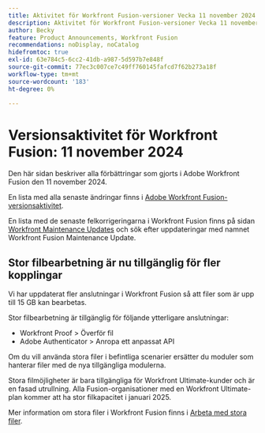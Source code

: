 ```yaml
---
title: Aktivitet för Workfront Fusion-versioner Vecka 11 november 2024
description: Aktivitet för Workfront Fusion-versioner Vecka 11 november 2024
author: Becky
feature: Product Announcements, Workfront Fusion
recommendations: noDisplay, noCatalog
hidefromtoc: true
exl-id: 63e784c5-6cc2-41db-a987-5d597b7e848f
source-git-commit: 77ec3c007ce7c49ff760145fafcd7f62b273a18f
workflow-type: tm+mt
source-wordcount: '183'
ht-degree: 0%

---
```


# Versionsaktivitet för Workfront Fusion: 11 november 2024

Den här sidan beskriver alla förbättringar som gjorts i Adobe Workfront Fusion den 11 november 2024.

En lista med alla senaste ändringar finns i [Adobe Workfront Fusion-versionsaktivitet](/help/workfront-fusion/fusion-product-releases/fusion-release-activity.md).

En lista med de senaste felkorrigeringarna i Workfront Fusion finns på sidan [Workfront Maintenance Updates](https://experienceleague.adobe.com/docs/workfront-known-issues/releases/current-updates.html) och sök efter uppdateringar med namnet Workfront Fusion Maintenance Update.

## Stor filbearbetning är nu tillgänglig för fler kopplingar

Vi har uppdaterat fler anslutningar i Workfront Fusion så att filer som är upp till 15 GB kan bearbetas.

Stor filbearbetning är tillgänglig för följande ytterligare anslutningar:

* Workfront Proof > Överför fil
* Adobe Authenticator > Anropa ett anpassat API

Om du vill använda stora filer i befintliga scenarier ersätter du moduler som hanterar filer med de nya tillgängliga modulerna.

Stora filmöjligheter är bara tillgängliga för Workfront Ultimate-kunder och är en fasad utrullning. Alla Fusion-organisationer med en Workfront Ultimate-plan kommer att ha stor filkapacitet i januari 2025.

Mer information om stora filer i Workfront Fusion finns i [Arbeta med stora filer](/help/workfront-fusion/references/scenarios/fusion-large-files.md).
